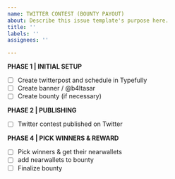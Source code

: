 ```yaml
---
name: TWITTER CONTEST (BOUNTY PAYOUT)
about: Describe this issue template's purpose here.
title: ''
labels: ''
assignees: ''

---
```


**PHASE 1 | INITIAL SETUP**
- [ ] Create twitterpost and schedule in Typefully
- [ ] Create banner / @b4ltasar
- [ ] Create bounty (if necessary)

**PHASE 2 | PUBLISHING**
- [ ] Twitter contest published on Twitter 

**PHASE 4 | PICK WINNERS & REWARD** 
- [ ] Pick winners & get their nearwallets
- [ ] add nearwallets to bounty
- [ ] Finalize bounty
